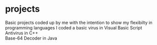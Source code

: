 # projects
Basic projects coded up by me with the intention to show my flexibilty in programming languages
I coded a 
basic virus in Visual Basic Script
Antivirus in C++  
Base-64 Decoder in Java
